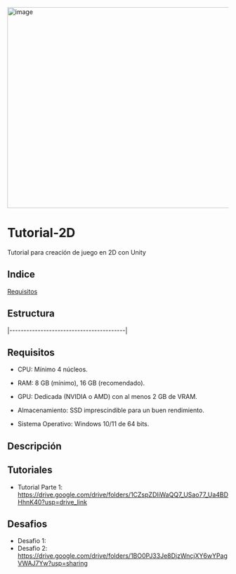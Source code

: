 <img width="680" height="457" alt="image" src="https://github.com/user-attachments/assets/3fc74bb1-a82f-4631-a2f1-ed03e1cb1eed" />


# Tutorial-2D
Tutorial para creación de juego en 2D con Unity

## Indice
[Requisitos](#Requisitos)

## Estructura 
|-----------------------------------------|


## Requisitos
- CPU: Mínimo 4 núcleos.

- RAM: 8 GB (mínimo), 16 GB (recomendado).

- GPU: Dedicada (NVIDIA o AMD) con al menos 2 GB de VRAM.

- Almacenamiento: SSD imprescindible para un buen rendimiento.

- Sistema Operativo: Windows 10/11 de 64 bits.

## Descripción 


## Tutoriales
- Tutorial Parte 1: https://drive.google.com/drive/folders/1CZspZDliWaQQ7_USao77_Ua4BDHhnK40?usp=drive_link

## Desafios
- Desafio 1: 
- Desafio 2: https://drive.google.com/drive/folders/1BO0PJ33Je8DjzWncjXY6wYPagVWAJ7Yw?usp=sharing
